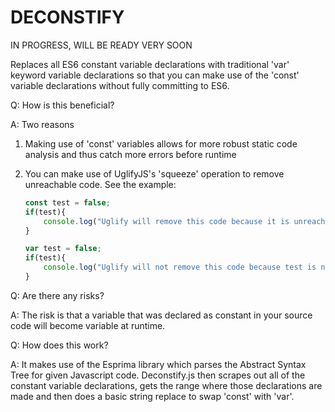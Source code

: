 DECONSTIFY
===================

IN PROGRESS, WILL BE READY VERY SOON

Replaces all ES6 constant variable declarations with traditional 'var' keyword variable declarations so that you can make use
of the 'const' variable declarations without fully committing to ES6.

Q: How is this beneficial?

A: Two reasons

1. Making use of 'const' variables allows for more robust static code analysis and thus catch more errors before runtime
2. You can make use of UglifyJS's 'squeeze' operation to remove unreachable code. See the example:

    ```javascript
    const test = false;
    if(test){
        console.log("Uglify will remove this code because it is unreachable.");
    }

    var test = false;
    if(test){
        console.log("Uglify will not remove this code because test is not a constant.");
    }
    ```

Q: Are there any risks?

A: The risk is that a variable that was declared as constant in your source code will become variable at runtime.

Q: How does this work?

A: It makes use of the Esprima library which parses the Abstract Syntax Tree for given Javascript code. Deconstify.js
then scrapes out all of the constant variable declarations, gets the range where those declarations are made and then
does a basic string replace to swap 'const' with 'var'.